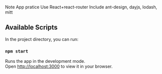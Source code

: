 Note App pratice
Use React+react-router
Include ant-design, dayjs, lodash, mitt


## Available Scripts

In the project directory, you can run:

### `npm start`

Runs the app in the development mode.\
Open [http://localhost:3000](http://localhost:3000) to view it in your browser.
